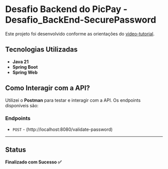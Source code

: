 # Desafio Backend do PicPay - **Desafio_BackEnd-SecurePassword**

Este projeto foi desenvolvido conforme as orientações do [video-tutorial](https://youtu.be/UsEv5xYnwuQ?si=yt7NBpT8kQ1A2R1K).

## Tecnologias Utilizadas

- **Java 21**
- **Spring Boot**
- **Spring Web**

## Como Interagir com a API?

Utilizei o **Postman** para testar e interagir com a API. Os endpoints disponíveis são:

### Endpoints

- `POST` - (http://localhost:8080/validate-password)

---

## Status

**Finalizado com Sucesso ✅**
